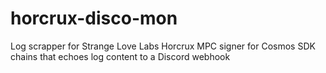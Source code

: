 # horcrux-disco-mon
Log scrapper for Strange Love Labs Horcrux MPC signer for Cosmos SDK chains that echoes log content to a Discord webhook
